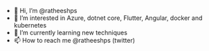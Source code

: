 - 👋 Hi, I’m @ratheeshps
- 👀 I’m interested in Azure, dotnet core, Flutter, Angular, docker and kubernetes
- 🌱 I’m currently learning new techniques 
- 📫 How to reach me @ratheeshps (twitter)

<!---
ratheeshps/ratheeshps is a ✨ special ✨ repository because its `README.md` (this file) appears on your GitHub profile.
You can click the Preview link to take a look at your changes.
--->
